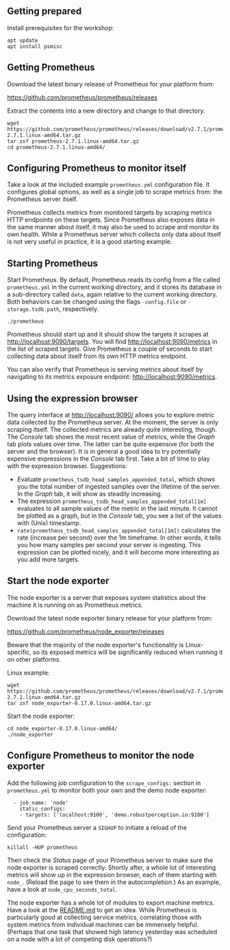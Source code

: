 ## Getting prepared

Install prerequisites for the workshop:

```
apt update
apt install psmisc
```

## Getting Prometheus
Download the latest binary release of Prometheus for your platform from:

https://github.com/prometheus/prometheus/releases

Extract the contents into a new directory and change to that directory.

```
wget https://github.com/prometheus/prometheus/releases/download/v2.7.1/prometheus-2.7.1.linux-amd64.tar.gz
tar zxf prometheus-2.7.1.linux-amd64.tar.gz
cd prometheus-2.7.1.linux-amd64/
```

## Configuring Prometheus to monitor itself

Take a look at the included example `prometheus.yml` configuration file. It
configures global options, as well as a single job to scrape metrics from: the
Prometheus server itself.

Prometheus collects metrics from monitored targets by scraping metrics HTTP
endpoints on these targets. Since Prometheus also exposes data in the same
manner about itself, it may also be used to scrape and monitor its own health.
While a Prometheus server which collects only data about itself is not very
useful in practice, it is a good starting example.

## Starting Prometheus
Start Prometheus. By default, Prometheus reads its config from a file
called `prometheus.yml` in the current working directory, and it
stores its database in a sub-directory called `data`, again relative
to the current working directory. Both behaviors can be changed using
the flags `-config.file` or `-storage.tsdb.path`, respectively.

```
./prometheus
```

Prometheus should start up and it should show the targets it scrapes at
[http://localhost:9090/targets](http://localhost:9090/targets). You
will find [http://localhost:9090/metrics](http://localhost:9090/metrics) in the
list of scraped targets. Give Prometheus a couple of seconds to start
collecting data about itself from its own HTTP metrics endpoint.

You can also verify that Prometheus is serving metrics about itself by
navigating to its metrics exposure endpoint:
[http://localhost:9090/metrics](http://localhost:9090/metrics).

## Using the expression browser
The query interface at
[http://localhost:9090/](http://localhost:9090/) allows you to
explore metric data collected by the Prometheus server. At the moment, the
server is only scraping itself. The collected metrics are already quite
interesting, though.  The *Console* tab shows the most recent value of metrics,
while the *Graph* tab plots values over time. The latter can be quite expensive
(for both the server and the browser). It is in general a good idea to try
potentially expensive expressions in the *Console* tab first. Take a bit of
time to play with the expression browser. Suggestions:

* Evaluate `prometheus_tsdb_head_samples_appended_total`, which shows you
  the total number of ingested samples over the lifetime of the server. In the
  *Graph* tab, it will show as steadily increasing.
* The expression `prometheus_tsdb_head_samples_appended_total[1m]`
  evaluates to all sample values of the metric in the last minute. It cannot be
  plotted as a graph, but in the *Console* tab, you see a list of the values with
  (Unix) timestamp.
* `rate(prometheus_tsdb_head_samples_appended_total[1m])` calculates the
  rate (increase per second) over the 1m timeframe. In other words, it tells you
  how many samples per second your server is ingesting. This expression can be
  plotted nicely, and it will become more interesting as you add more targets.

## Start the node exporter
The node exporter is a server that exposes system statistics about the machine
it is running on as Prometheus metrics.

Download the latest node exporter binary release for your platform from:

https://github.com/prometheus/node_exporter/releases

Beware that the majority of the node exporter's functionality is
Linux-specific, so its exposed metrics will be significantly reduced when
running it on other platforms.

Linux example:

```
wget https://github.com/prometheus/prometheus/releases/download/v2.7.1/prometheus-2.7.1.linux-amd64.tar.gz
tar zxf node_exporter-0.17.0.linux-amd64.tar.gz
```

Start the node exporter:

```
cd node_exporter-0.17.0.linux-amd64/
./node_exporter
```

## Configure Prometheus to monitor the node exporter

Add the following job configuration to the `scrape_configs:` section
in `prometheus.yml` to monitor both your own and the demo node
exporter:

```
  - job_name: 'node'
    static_configs:
    - targets: ['localhost:9100', 'demo.robustperception.io:9100']
```

Send your Prometheus server a `SIGHUP` to initiate a reload of the configuration:

```
killall -HUP prometheus
```

Then check the *Status* page of your Prometheus server to make sure the node
exporter is scraped correctly. Shortly after, a whole lot of interesting
metrics will show up in the expression browser, each of them starting with
`node_`. (Reload the page to see them in the autocompletion.) As an example,
have a look at `node_cpu_seconds_total`.

The node exporter has a whole lot of modules to export machine
metrics. Have a look at the
[README.md](https://github.com/prometheus/node_exporter) to get an
idea. While Prometheus is particularly good at collecting service
metrics, correlating those with system metrics from individual
machines can be immensely helpful.  (Perhaps that one task that showed
high latency yesterday was scheduled on a node with a lot of competing
disk operations?)


